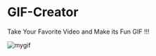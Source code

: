 
# GIF-Creator
Take Your Favorite Video and Make its Fun GIF !!!

![mygif](https://user-images.githubusercontent.com/65781187/147385892-2546981e-0a7d-4dbb-8d87-4c833863c60f.gif)
